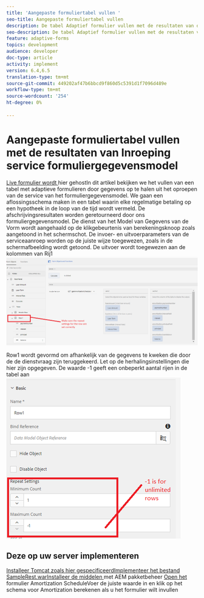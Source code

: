 ```yaml
---
title: 'Aangepaste formuliertabel vullen '
seo-title: Aangepaste formuliertabel vullen
description: De tabel Adaptief formulier vullen met de resultaten van de serviceaanroepen van het formuliergegevensmodel
seo-description: De tabel Adaptief formulier vullen met de resultaten van de serviceaanroepen van het formuliergegevensmodel
feature: adaptive-forms
topics: development
audience: developer
doc-type: article
activity: implement
version: 6.4,6.5
translation-type: tm+mt
source-git-commit: 449202af47b6bbcd9f860d5c5391d1f7096d489e
workflow-type: tm+mt
source-wordcount: '254'
ht-degree: 0%

---
```



# Aangepaste formuliertabel vullen met de resultaten van Inroeping service formuliergegevensmodel

[Live formulier wordt ](https://forms.enablementadobe.com/content/dam/formsanddocuments/amortization/jcr:content?wcmmode=disabled)
hier gehostIn dit artikel bekijken we het vullen van een tabel met adaptieve formulieren door gegevens op te halen uit het oproepen van de service van het formuliergegevensmodel. We gaan een aflossingsschema maken in een tabel waarin elke regelmatige betaling op een hypotheek in de loop van de tijd wordt vermeld. De afschrijvingsresultaten worden geretourneerd door ons formuliergegevensmodel. De dienst van het Model van Gegevens van de Vorm wordt aangehaald op de klikgebeurtenis van berekeningsknoop zoals aangetoond in het schermschot. De invoer- en uitvoerparameters van de serviceaanroep worden op de juiste wijze toegewezen, zoals in de schermafbeelding wordt getoond. De uitvoer wordt toegewezen aan de kolommen van Rij1
![clickEvent](assets/amortization.PNG)

Row1 wordt gevormd om afhankelijk van de gegevens te kweken die door de de dienstvraag zijn teruggekeerd. Let op de herhalingsinstellingen die hier zijn opgegeven. De waarde -1 geeft een onbeperkt aantal rijen in de tabel aan
![Rij1](assets/rowconfiguration.PNG)

## Deze op uw server implementeren

[Installeer Tomcat zoals ](/help/forms/ic-print-channel-tutorial/set-up-tomcat.md)
[hier gespecificeerdImplementeer het ](https://forms.enablementadobe.com/content/DemoServerBundles/SampleRest.war)
[bestand SampleRest.warInstalleer de middelen  ](assets/amortizationschedule.zip) met AEM pakketbeheer 
[Open het ](http://localhost:4502/content/dam/formsanddocuments/amortization/jcr:content?wcmmode=disabled)
formulier Amortization ScheduleVoer de juiste waarde in en klik op het schema voor Amortization berekenen als u het formulier wilt invullen

